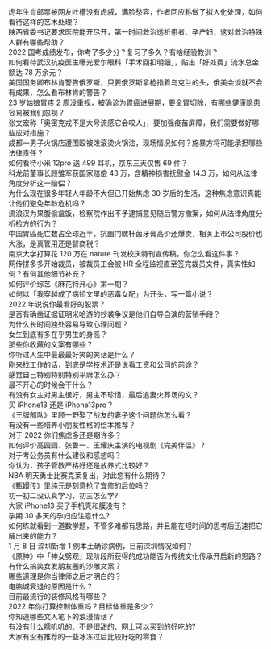 虎年生肖邮票被网友吐槽没有虎威，满脸愁容，作者回应称做了拟人化处理，如何看待这样的艺术处理？  
陕西省委书记要求医院能开尽开，第一时间救治透析患者、孕产妇，这对救治特殊人群有哪些帮助？  
2022 国考成绩发布，你考了多少分？复习了多久？有啥经验教训？  
如何看待武汉抗疫医生曝光爱尔眼科「手术回扣明细」，贴出「好处费」流水总金额达 78 万余元？  
美国国务卿布林肯警告俄罗斯，只要俄罗斯拿枪指着乌克兰的头，俄美会谈就不会有成果，怎么看布林肯的警告？  
23 岁姑娘胃疼 2 周没重视，被确诊为胃癌进展期，要全胃切除，有哪些健康隐患容易被我们忽视？  
张文宏称「奥密克戎不是大号流感它会咬人」，要加强疫苗屏障，我们需要做好哪些应对措施？  
成都一男子火锅店遭围殴被泼滚烫火锅油，现场情况如何？施暴方将可能承担哪些法律责任？  
如何看待小米 12pro 送 499 耳机，京东三天仅售 69 件？  
科龙前董事长顾雏军获国家赔偿 43 万，含精神损害抚慰金 14.3 万，如何从法律角度分析这一赔偿？  
为什么现在很多年轻人年龄不大但已开始焦虑 30 岁后的生活，这种焦虑意识真能让他们避免年龄危机吗？  
流浪汉为果腹偷盒饭，检察院作出不予逮捕意见随后警方撤案，如何从法律角度分析检方的行为？  
中国胃癌死亡数占全球近半，抗幽门螺杆菌牙膏高价还爆卖，相关上市公司股价也大涨，是真管用还是智商税？  
南京大学打算花 120 万在 nature 刊发校庆特刊宣传稿，你怎么看这件事？  
网传拼多多开始裁员，被裁员工会被 HR 全程监视直至签完裁员文件，真实性如何？有何其他细节补充？  
如何评价综艺《麻花特开心》第一期？  
如何以「我穿越成了病娇文里的恶毒女配」为开头，写一篇小说？  
2022 年说说你最看好的股票？  
是否有确凿证据证明米哈游的抄袭争议是他们自导自演的营销手段？  
为什么长时间独处容易导致心理问题？  
女生到底有多在乎男生的身高？  
那些你收藏的文案有哪些？  
你听过人生中最最最好笑的笑话是什么？  
刚来找工作的话，到底是学技术还是说看工资和公司的前途？  
感觉自己特别特别特别平庸怎么办？  
最不开心的时候会干什么？  
有没有女主对男主很好，男主不珍惜，最后追妻火葬场的文？  
买 iPhone13 还是 iPhone13pro？  
《王牌部队》里顾一野娶了战友的妻子这个问题你怎么看？  
有没有一些培养小朋友性格的绘本推荐？  
对于 2022 你们焦虑多还是期许多？  
如何评价高圆圆、张鲁一、王耀庆主演的电视剧《完美伴侣》？  
对于考公务员有什么建议和感想吗？  
你认为，孩子管教严格好还是放养式比较好？  
NBA 明天勇士比赛克莱复出，对此您有什么期待？  
《甄嬛传》里纯元是刻意抢了宜修的后位吗？  
初一初二没认真学习，初三怎么学?  
大家 iPhone13 买了手机壳和膜没有？  
孕期 30 多天的孕妇应注意什么?  
如何练就看到一道数学题，不管多难都有思路，并且能在短时间的思考后迅速把它解出来的能力？  
1 月 8 日 深圳新增 1 例本土确诊病例，目前深圳情况如何？  
《原神》中「神女劈观」现阶段所获得的成功能否为传统文化传承开启新的思路？  
有什么搞笑女发朋友圈的沙雕文案？  
哪些道理是你当律师之后才明白的？  
电脑城衰退的原因是什么？  
目前最流行的装修风格有哪些？  
2022 年你打算控制体重吗？目标体重是多少？  
你知道哪些文人笔下的浪漫情话？  
有没有什么糯叽叽的、不是很甜的、网上可以买到的好吃的?  
大家有没有推荐的一些冰冻过后比较好吃的零食？  

